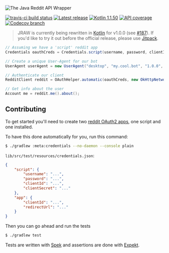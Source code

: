 <img src="https://raw.githubusercontent.com/mattbdean/JRAW/master/art/header.png" alt="The Java Reddit API Wrapper" />

[![travis-ci build status](https://img.shields.io/travis/mattbdean/JRAW.svg)](https://travis-ci.org/mattbdean/JRAW)
[![Latest release](https://img.shields.io/github/release/mattbdean/JRAW.svg)](https://bintray.com/thatjavanerd/maven/JRAW/_latestVersion)
[![Kotlin 1.1.50](https://img.shields.io/badge/Kotlin-1.1.50-blue.svg)](http://kotlinlang.org)
[![API coverage](https://img.shields.io/badge/API_coverage-40%25-9C27B0.svg)](https://github.com/thatJavaNerd/JRAW/blob/kotlin/ENDPOINTS.md)
[![Codecov branch](https://img.shields.io/codecov/c/github/mattbdean/JRAW.svg)](https://codecov.io/gh/mattbdean/JRAW)

> JRAW is currently being rewritten in [Kotlin](https://kotlinlang.org/) for v1.0.0 (see [#187](https://github.com/mattbdean/JRAW/issues/187)). If you'd like to try it out before the official release, please use [Jitpack](https://jitpack.io/#mattbdean/JRAW/master-SNAPSHOT).

```java
// Assuming we have a 'script' reddit app
Credentials oauthCreds = Credentials.script(username, password, clientId, clientSecret);

// Create a unique User-Agent for our bot
UserAgent userAgent = new UserAgent("desktop", "my.cool.bot", "1.0.0", "myRedditUsername");

// Authenticate our client
RedditClient reddit = OAuthHelper.automatic(oauthCreds, new OkHttpNetworkAdapter(userAgent));

// Get info about the user
Account me = reddit.me().about();
```

## Contributing

To get started you'll need to create two [reddit OAuth2 apps](https://www.reddit.com/prefs/apps), one script and one installed.

To have this done automatically for you, run this command:

```sh
$ ./gradlew :meta:credentials --no-daemon --console plain
```

`lib/src/test/resources/credentials.json`:

```json
{
    "script": {
        "username": "...",
        "password": "...",
        "clientId": "...",
        "clientSecret": "..."
    },
    "app": {
        "clientId": "...",
        "redirectUrl": "..."
    }
}
```

Then you can go ahead and run the tests

```sh
$ ./gradlew test
```

Tests are written with [Spek](http://spekframework.org/) and assertions are done with [Expekt](https://github.com/winterbe/expekt).



